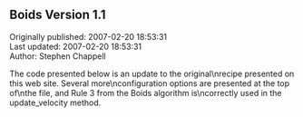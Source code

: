 ## Boids Version 1.1  
Originally published: 2007-02-20 18:53:31  
Last updated: 2007-02-20 18:53:31  
Author: Stephen Chappell  
  
The code presented below is an update to the original\nrecipe presented on this web site. Several more\nconfiguration options are presented at the top of\nthe file, and Rule 3 from the Boids algorithm is\ncorrectly used in the update_velocity method.
